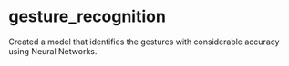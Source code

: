 # gesture_recognition
Created a model that identifies the gestures with considerable accuracy using Neural Networks.
